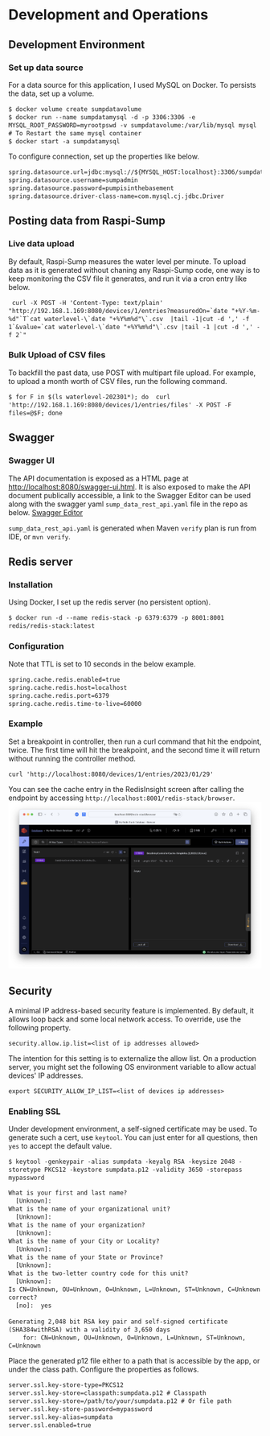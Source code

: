 # Development and Operations

## Development Environment

### Set up data source 
For a data source for this application, I used MySQL on Docker. To persists the data, set up a volume.
```
$ docker volume create sumpdatavolume
$ docker run --name sumpdatamysql -d -p 3306:3306 -e MYSQL_ROOT_PASSWORD=myrootpswd -v sumpdatavolume:/var/lib/mysql mysql
# To Restart the same mysql container
$ docker start -a sumpdatamysql  
```
To configure connection, set up the properties like below.
```properties
spring.datasource.url=jdbc:mysql://${MYSQL_HOST:localhost}:3306/sumpdata
spring.datasource.username=sumpadmin
spring.datasource.password=pumpisinthebasement
spring.datasource.driver-class-name=com.mysql.cj.jdbc.Driver
```

## Posting data from Raspi-Sump

### Live data upload
By default, Raspi-Sump measures the water level per minute. To upload data as it is generated without chaning any Raspi-Sump code, one way is to keep monitoring the CSV file it generates, and run it via a cron entry like below.
```shell
 curl -X POST -H 'Content-Type: text/plain' "http://192.168.1.169:8080/devices/1/entries?measuredOn=`date "+%Y-%m-%d"`T`cat waterlevel-\`date "+%Y%m%d"\`.csv  |tail -1|cut -d ',' -f 1`&value=`cat waterlevel-\`date "+%Y%m%d"\`.csv |tail -1 |cut -d ',' -f 2`"
```

### Bulk Upload of CSV files

To backfill the past data, use POST with multipart file upload. For example, to upload a month worth of CSV files, run the following command.
```shell
$ for F in $(ls waterlevel-202301*); do  curl 'http://192.168.1.169:8080/devices/1/entries/files' -X POST -F files=@$F; done
```

## Swagger
### Swagger UI
The API documentation is exposed as a HTML page at [http://localhost:8080/swagger-ui.html](http://localhost:8080/swagger-ui.html). It is also exposed to make the API document publically accessible, a link to the Swagger Editor can be used along with the swagger yaml `sump_data_rest_api.yaml` file in the repo as below.
[Swagger Editor](https://editor.swagger.io/?url=https://raw.githubusercontent.com/ntamagawa/sumpdata/main/src/api/sump_data_rest_api.yaml)

`sump_data_rest_api.yaml` is generated when Maven `verify` plan is run from IDE, or `mvn verify`.

## Redis server
### Installation
Using Docker, I set up the redis server (no persistent option).
```shell
$ docker run -d --name redis-stack -p 6379:6379 -p 8001:8001 redis/redis-stack:latest
```
### Configuration
Note that TTL is set to 10 seconds in the below example.
```shell
spring.cache.redis.enabled=true
spring.cache.redis.host=localhost
spring.cache.redis.port=6379
spring.cache.redis.time-to-live=60000
```

### Example
Set a breakpoint in controller, then run a curl command that hit the endpoint, twice. The first time will hit the breakpoint, and the second time it will return without running the controller method.
```shell
curl 'http://localhost:8080/devices/1/entries/2023/01/29'
```
You can see the cache entry in the RedisInsight screen after calling the endpoint by accessing
`http://localhost:8001/redis-stack/browser`.
![RedisInsight.png](assets%2FRedisInsight.png)

## Security
A minimal IP address-based security feature is implemented. By default, it allows loop back and some local network access. To override, use the following property.
```properties
security.allow.ip.list=<list of ip addresses allowed>
```
The intention for this setting is to externalize the allow list. On a production server, you might set the following OS environment variable to allow actual devices' IP addresses.
```shell
export SECURITY_ALLOW_IP_LIST=<list of devices ip addresses>
```

### Enabling SSL
Under development environment, a self-signed certificate may be used.
To generate such a cert, use `keytool`. You can just enter for all questions, then `yes` to accept the default value.
```shell
$ keytool -genkeypair -alias sumpdata -keyalg RSA -keysize 2048 -storetype PKCS12 -keystore sumpdata.p12 -validity 3650 -storepass mypassword
```
```
What is your first and last name?
  [Unknown]:  
What is the name of your organizational unit?
  [Unknown]:  
What is the name of your organization?
  [Unknown]:  
What is the name of your City or Locality?
  [Unknown]:  
What is the name of your State or Province?
  [Unknown]:  
What is the two-letter country code for this unit?
  [Unknown]:  
Is CN=Unknown, OU=Unknown, O=Unknown, L=Unknown, ST=Unknown, C=Unknown correct?
  [no]:  yes

Generating 2,048 bit RSA key pair and self-signed certificate (SHA384withRSA) with a validity of 3,650 days
	for: CN=Unknown, OU=Unknown, O=Unknown, L=Unknown, ST=Unknown, C=Unknown

```

Place the generated p12 file either to a path that is accessible by the app, or under the class path.
Configure the properties as follows.
```properties
server.ssl.key-store-type=PKCS12
server.ssl.key-store=classpath:sumpdata.p12 # Classpath
server.ssl.key-store=/path/to/your/sumpdata.p12 # Or file path
server.ssl.key-store-password=mypassword
server.ssl.key-alias=sumpdata
server.ssl.enabled=true
```
